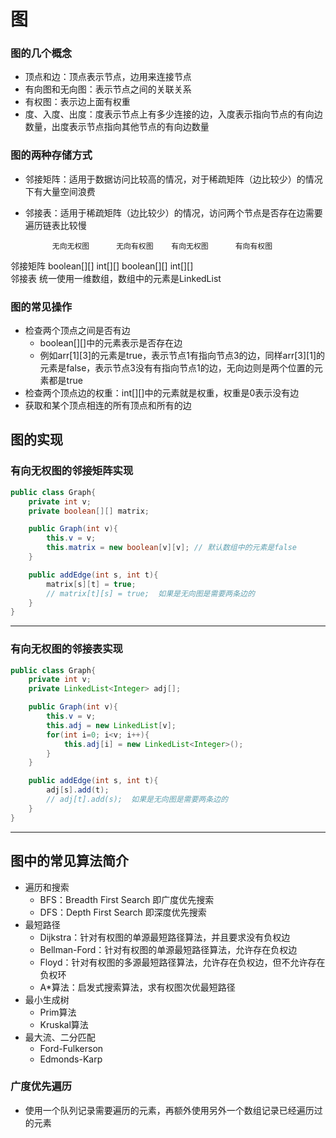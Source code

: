 # 图

### 图的几个概念
- 顶点和边：顶点表示节点，边用来连接节点
- 有向图和无向图：表示节点之间的关联关系
- 有权图：表示边上面有权重
- 度、入度、出度：度表示节点上有多少连接的边，入度表示指向节点的有向边数量，出度表示节点指向其他节点的有向边数量

### 图的两种存储方式
- 邻接矩阵：适用于数据访问比较高的情况，对于稀疏矩阵（边比较少）的情况下有大量空间浪费
- 邻接表：适用于稀疏矩阵（边比较少）的情况，访问两个节点是否存在边需要遍历链表比较慢

            无向无权图      无向有权图    有向无权图      有向有权图
邻接矩阵     boolean[][]    int[][]      boolean[][]    int[][]  
邻接表       统一使用一维数组，数组中的元素是LinkedList


### 图的常见操作
- 检查两个顶点之间是否有边
  - boolean[][]中的元素表示是否存在边
  - 例如arr[1][3]的元素是true，表示节点1有指向节点3的边，同样arr[3][1]的元素是false，表示节点3没有有指向节点1的边，无向边则是两个位置的元素都是true
- 检查两个顶点边的权重：int[][]中的元素就是权重，权重是0表示没有边
- 获取和某个顶点相连的所有顶点和所有的边

## 图的实现
### 有向无权图的邻接矩阵实现
~~~java
public class Graph{
    private int v;
    private boolean[][] matrix;

    public Graph(int v){
        this.v = v;
        this.matrix = new boolean[v][v]; // 默认数组中的元素是false
    }

    public addEdge(int s, int t){
        matrix[s][t] = true;
        // matrix[t][s] = true;  如果是无向图是需要两条边的
    }
}
~~~
---

### 有向无权图的邻接表实现
~~~java
public class Graph{
    private int v;
    private LinkedList<Integer> adj[];

    public Graph(int v){
        this.v = v;
        this.adj = new LinkedList[v]; 
        for(int i=0; i<v; i++){
            this.adj[i] = new LinkedList<Integer>();
        }
    }

    public addEdge(int s, int t){
        adj[s].add(t);
        // adj[t].add(s);  如果是无向图是需要两条边的
    }
}
~~~
---

## 图中的常见算法简介
- 遍历和搜索
  - BFS：Breadth First Search 即广度优先搜索
  - DFS：Depth First Search 即深度优先搜索
- 最短路径
  - Dijkstra：针对有权图的单源最短路径算法，并且要求没有负权边
  - Bellman-Ford：针对有权图的单源最短路径算法，允许存在负权边
  - Floyd：针对有权图的多源最短路径算法，允许存在负权边，但不允许存在负权环
  - A*算法：启发式搜索算法，求有权图次优最短路径
- 最小生成树
  - Prim算法
  - Kruskal算法
- 最大流、二分匹配
  - Ford-Fulkerson
  - Edmonds-Karp

### 广度优先遍历
- 使用一个队列记录需要遍历的元素，再额外使用另外一个数组记录已经遍历过的元素


